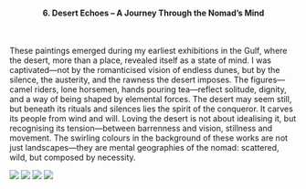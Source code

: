 <center><h4>6. Desert Echoes – A Journey Through the Nomad’s Mind</h4></center>
<br/>

These paintings emerged during my earliest exhibitions in the Gulf, where the desert, more than a place, revealed itself as a state of mind. I was captivated—not by the romanticised vision of endless dunes, but by the silence, the austerity, and the rawness the desert imposes.
The figures—camel riders, lone horsemen, hands pouring tea—reflect solitude, dignity, and a way of being shaped by elemental forces. The desert may seem still, but beneath its rituals and silences lies the spirit of the conqueror. It carves its people from wind and will.
Loving the desert is not about idealising it, but recognising its tension—between barrenness and vision, stillness and movement. The swirling colours in the background of these works are not just landscapes—they are mental geographies of the nomad: scattered, wild, but composed by necessity.

![](54.jpg)
![](55.jpg)
![](56.jpg)
![](57.jpg)
<p></p>


